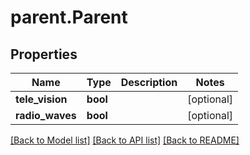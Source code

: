 # parent.Parent

## Properties
Name | Type | Description | Notes
------------ | ------------- | ------------- | -------------
**tele_vision** | **bool** |  | [optional] 
**radio_waves** | **bool** |  | [optional] 

[[Back to Model list]](../README.md#documentation-for-models) [[Back to API list]](../README.md#documentation-for-api-endpoints) [[Back to README]](../README.md)


